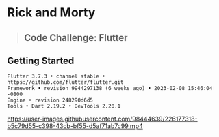 # Rick and Morty
> ## Code Challenge: Flutter

## Getting Started

```
Flutter 3.7.3 • channel stable • https://github.com/flutter/flutter.git
Framework • revision 9944297138 (6 weeks ago) • 2023-02-08 15:46:04 -0800
Engine • revision 248290d6d5
Tools • Dart 2.19.2 • DevTools 2.20.1
```




https://user-images.githubusercontent.com/98444639/226177318-b5c79d55-c398-43cb-bf55-d5af71ab7c99.mp4

